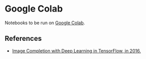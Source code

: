 # Google Colab

Notebooks to be run on [Google Colab](https://colab.research.google.com/).

## References

-   [Image Completion with Deep Learning in TensorFlow, in 2016.](http://bamos.github.io/2016/08/09/deep-completion/)

